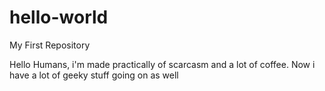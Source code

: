 # hello-world
My First Repository

Hello Humans,
i'm made practically of scarcasm and a lot of coffee.
Now i have a lot of geeky stuff going on as well

